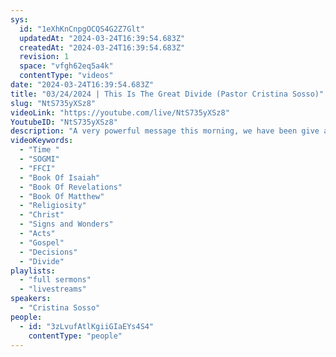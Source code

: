```yaml
---
sys:
  id: "1eXhKnCnpgOCQS4G2Z7Glt"
  updatedAt: "2024-03-24T16:39:54.683Z"
  createdAt: "2024-03-24T16:39:54.683Z"
  revision: 1
  space: "vfgh62eq5a4k"
  contentType: "videos"
date: "2024-03-24T16:39:54.683Z"
title: "03/24/2024 | This Is The Great Divide (Pastor Cristina Sosso)"
slug: "NtS735yXSz8"
videoLink: "https://youtube.com/live/NtS735yXSz8"
YoutubeID: "NtS735yXSz8"
description: "A very powerful message this morning, we have been give a word from our Father, that the great divide is now. He has said that we are to make a decision now, whether we are going to walk with Christ with all our hearts or are we going to continue to dabble in the world. If we do not make this choice, it will be made for us. Let go of all this religiosity, all this preaching of law a legalism, all the gloom and doom and what is going on in this world. Instead we need to stick to the gospel of Acts. The disciples only focused on the Kingdom of God. They spread the gospel of the lord Jesus Christ, as shall we. Take action now! Why are we waiting for signs and wonders to happen before we act? We should be out there spreading the gospel of Jesus, making the signs and wonders happen, making disciples of all men. We weren't called to be spectators, but doers of the word. each and everyone of us has a calling and a plan preordained by our Father, things beyond our own expectations, it is only our own faults and actions that keep us from all those blessings. Choose now to walk the path of Christ, to study yourself approved. This is a war for our country. A war between the kingdom of God and the ways of the world, and we all already know which side wins. What side will you be on? This sermon was released at Freedom Fellowship Church International on March 24, 2024 by Pastor Cristina Sosso"
videoKeywords:
  - "Time "
  - "SOGMI"
  - "FFCI"
  - "Book Of Isaiah"
  - "Book Of Revelations"
  - "Book Of Matthew"
  - "Religiosity"
  - "Christ"
  - "Signs and Wonders"
  - "Acts"
  - "Gospel"
  - "Decisions"
  - "Divide"
playlists:
  - "full sermons"
  - "livestreams"
speakers:
  - "Cristina Sosso"
people:
  - id: "3zLvufAtlKgiiGIaEYs4S4"
    contentType: "people"
---
```

